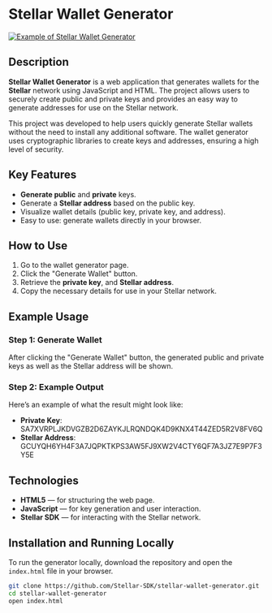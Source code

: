 # Stellar Wallet Generator
[![Example of Stellar Wallet Generator](https://stellarfox.net/logo.542886ac.svg)](https://stellarfox.net/)

## Description

**Stellar Wallet Generator** is a web application that generates wallets for the **Stellar** network using JavaScript and HTML. The project allows users to securely create public and private keys and provides an easy way to generate addresses for use on the Stellar network.

This project was developed to help users quickly generate Stellar wallets without the need to install any additional software. The wallet generator uses cryptographic libraries to create keys and addresses, ensuring a high level of security.

## Key Features

- **Generate public** and **private** keys.
- Generate a **Stellar address** based on the public key.
- Visualize wallet details (public key, private key, and address).
- Easy to use: generate wallets directly in your browser.

## How to Use

1. Go to the wallet generator page.
2. Click the "Generate Wallet" button.
3. Retrieve the **private key**, and **Stellar address**.
4. Copy the necessary details for use in your Stellar network.

## Example Usage

### Step 1: Generate Wallet

After clicking the "Generate Wallet" button, the generated public and private keys as well as the Stellar address will be shown.

### Step 2: Example Output

Here’s an example of what the result might look like:

- **Private Key**: SA7XVRPLJKDVGZB2D6ZAYKJLRQNDQK4D9KNX4T44ZED5R2V8FV6Q
- **Stellar Address**: GCUYQH6YH4F3A7JQPKTKPS3AW5FJ9XW2V4CTY6QF7A3JZ7E9P7F3Y5E

## Technologies

- **HTML5** — for structuring the web page.
- **JavaScript** — for key generation and user interaction.
- **Stellar SDK** — for interacting with the Stellar network.

## Installation and Running Locally

To run the generator locally, download the repository and open the `index.html` file in your browser.

```bash
git clone https://github.com/Stellar-SDK/stellar-wallet-generator.git
cd stellar-wallet-generator
open index.html
